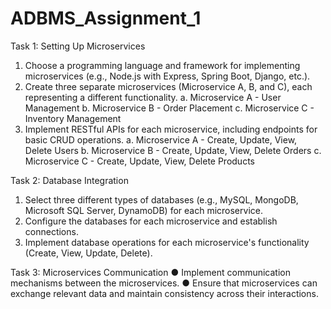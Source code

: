 # ADBMS_Assignment_1
Task 1: Setting Up Microservices 
1. Choose a programming language and framework for implementing microservices
(e.g., Node.js with Express, Spring Boot, Django, etc.).
2. Create three separate microservices (Microservice A, B, and C), each representing a
different functionality.
a. Microservice A - User Management
b. Microservice B - Order Placement
c. Microservice C - Inventory Management
3. Implement RESTful APIs for each microservice, including endpoints for basic CRUD
operations.
a. Microservice A - Create, Update, View, Delete Users
b. Microservice B - Create, Update, View, Delete Orders
c. Microservice C - Create, Update, View, Delete Products

Task 2: Database Integration 
1. Select three different types of databases (e.g., MySQL, MongoDB, Microsoft SQL
Server, DynamoDB) for each microservice.
2. Configure the databases for each microservice and establish connections.
3. Implement database operations for each microservice's functionality (Create, View,
Update, Delete).

Task 3: Microservices Communication 
● Implement communication mechanisms between the microservices.
● Ensure that microservices can exchange relevant data and maintain consistency
across their interactions.
